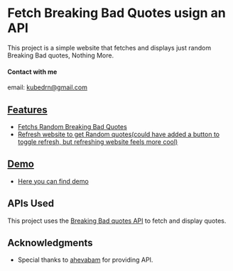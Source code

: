 # Fetch Breaking Bad Quotes usign an API

This project is a simple website that fetches and displays just random Breaking Bad quotes, Nothing More.

#### Contact with me
email: [kubedrn@gmail.com](mailto:kubedrn@gmail.com)<br>
<a href="https://www.linkedin.com/in/ubed9">
  <!-- <img align="left" alt="Ubed's LinkedIN" width="22px" src="https://upload.wikimedia.org/wikipedia/commons/8/81/LinkedIn_icon.svg" /><br> -->


## Features
- Fetchs Random Breaking Bad Quotes
- Refresh website to get Random quotes(could have added a button to toggle refresh, but refreshing website feels more cool)


## Demo
- Here you can find [demo](https://65ae51a07077ff276e4d9826--deluxe-licorice-d069b8.netlify.app/)
## APIs Used

This project uses the [Breaking Bad quotes API](https://github.com/shevabam/breaking-bad-quotes?ref=apilist.fun) to fetch and display quotes.


## Acknowledgments

- Special thanks to [ahevabam](https://github.com/shevabam) for providing API.
